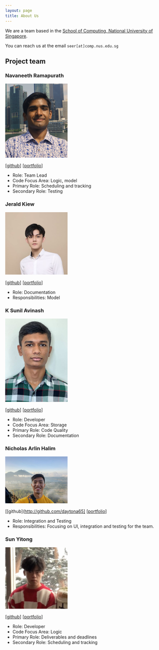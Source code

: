 ```yaml
---
layout: page
title: About Us
---
```


We are a team based in the [School of Computing, National University of Singapore](http://www.comp.nus.edu.sg).

You can reach us at the email `seer[at]comp.nus.edu.sg`

## Project team

### Navaneeth Ramapurath

<img src="images/nramapurath.png" width="200px">

[[github](https://github.com/nramapurath)]
[[portfolio](team/nramapurath.md)]

- Role: Team Lead
- Code Focus Area: Logic, model
- Primary Role: Scheduling and tracking
- Secondary Role: Testing

### Jerald Kiew

<img src="images/jeraldkiew.png" width="200px">

[[github](http://github.com/jeraldkiew)]
[[portfolio](team/johndoe.md)]

- Role: Documentation
- Responsibilities: Model

### K Sunil Avinash

<img src="images/ksunil2001.png" width="200px">

[[github](http://github.com/ksunil2001)] 
[[portfolio](team/ksunil2001.md)]

- Role: Developer
- Code Focus Area: Storage
- Primary Role: Code Quality
- Secondary Role: Documentation

### Nicholas Arlin Halim

<img src="images/daytona65.png" width="200px">

[[github](http://github.com/daytona65]
[[portfolio](team/johndoe.md)]

- Role: Integration and Testing
- Responsibilities: Focusing on UI, integration and testing for the team.

### Sun Yitong

<img src="images/yitong241.png" width="200px">

[[github](http://github.com/yitong241)]
[[portfolio](team/yitong241.md)]

- Role: Developer
- Code Focus Area: Logic
- Primary Role: Deliverables and deadlines
- Secondary Role: Scheduling and tracking
